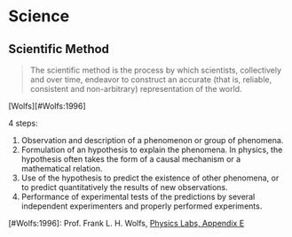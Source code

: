 # Science #

## Scientific Method ##

> The scientific method is the process by which scientists, collectively and over time, endeavor to construct an accurate (that is, reliable, consistent and non-arbitrary) representation of the world.

[Wolfs][#Wolfs:1996]

4 steps:

1. Observation and description of a phenomenon or group of phenomena.
2. Formulation of an hypothesis to explain the phenomena. In physics, the hypothesis often takes the form of a causal mechanism or a mathematical relation.
3. Use of the hypothesis to predict the existence of other phenomena, or to predict quantitatively the results of new observations.
4. Performance of experimental tests of the predictions by several independent experimenters and properly performed experiments.


[#Wolfs:1996]: Prof. Frank L. H. Wolfs, [Physics Labs, Appendix E](http://teacher.pas.rochester.edu/phy_labs/appendixe/appendixe.html)